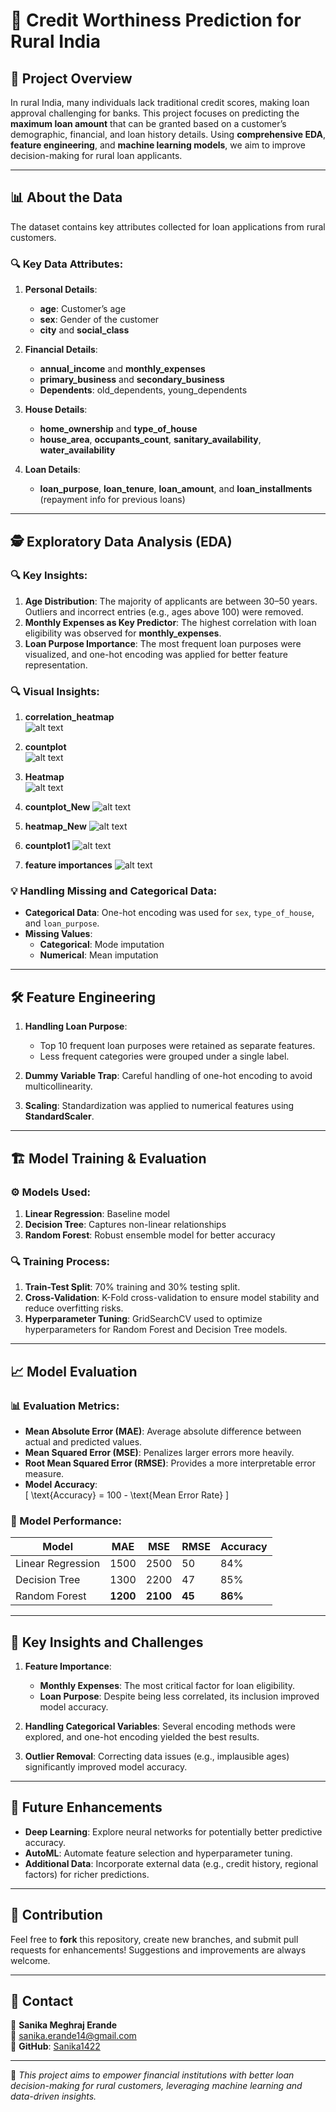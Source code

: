 # 🌟 Credit Worthiness Prediction for Rural India  

## 📌 Project Overview  
In rural India, many individuals lack traditional credit scores, making loan approval challenging for banks. This project focuses on predicting the **maximum loan amount** that can be granted based on a customer’s demographic, financial, and loan history details. Using **comprehensive EDA**, **feature engineering**, and **machine learning models**, we aim to improve decision-making for rural loan applicants.  

---

## 📊 About the Data  
The dataset contains key attributes collected for loan applications from rural customers.  

### 🔍 Key Data Attributes:  

1. **Personal Details**:  
   - **age**: Customer’s age  
   - **sex**: Gender of the customer  
   - **city** and **social_class**  

2. **Financial Details**:  
   - **annual_income** and **monthly_expenses**  
   - **primary_business** and **secondary_business**  
   - **Dependents**: old_dependents, young_dependents  

3. **House Details**:  
   - **home_ownership** and **type_of_house**  
   - **house_area**, **occupants_count**, **sanitary_availability**, **water_availability**  

4. **Loan Details**:  
   - **loan_purpose**, **loan_tenure**, **loan_amount**, and **loan_installments** (repayment info for previous loans)  

---

## 🕵️ Exploratory Data Analysis (EDA)  

### 🔍 Key Insights:  
1. **Age Distribution**: The majority of applicants are between 30–50 years. Outliers and incorrect entries (e.g., ages above 100) were removed.  
2. **Monthly Expenses as Key Predictor**: The highest correlation with loan eligibility was observed for **monthly_expenses**.  
3. **Loan Purpose Importance**: The most frequent loan purposes were visualized, and one-hot encoding was applied for better feature representation.  

### 🔍 Visual Insights:  
1. **correlation_heatmap**  
   ![alt text](correlation_heatmap.png)

2. **countplot**  
 ![alt text](countplot.png)

3. **Heatmap**  
   ![alt text](heatmap.png)

4. **countplot_New**
![alt text](countplot_New.png)

5. **heatmap_New**
![alt text](heatmap_New.png)

6. **countplot1**
![alt text](countplot1.png)

7. **feature importances**
![alt text](<feature importances.png>)


### 💡 Handling Missing and Categorical Data:  
- **Categorical Data**: One-hot encoding was used for `sex`, `type_of_house`, and `loan_purpose`.  
- **Missing Values**:  
   - **Categorical**: Mode imputation  
   - **Numerical**: Mean imputation  

---

## 🛠️ Feature Engineering  

1. **Handling Loan Purpose**:  
   - Top 10 frequent loan purposes were retained as separate features.  
   - Less frequent categories were grouped under a single label.  
   
2. **Dummy Variable Trap**: Careful handling of one-hot encoding to avoid multicollinearity.  
3. **Scaling**: Standardization was applied to numerical features using **StandardScaler**.  

---

## 🏗️ Model Training & Evaluation  

### ⚙️ Models Used:  
1. **Linear Regression**: Baseline model  
2. **Decision Tree**: Captures non-linear relationships  
3. **Random Forest**: Robust ensemble model for better accuracy  

### 🔍 Training Process:  
1. **Train-Test Split**: 70% training and 30% testing split.  
2. **Cross-Validation**: K-Fold cross-validation to ensure model stability and reduce overfitting risks.  
3. **Hyperparameter Tuning**: GridSearchCV used to optimize hyperparameters for Random Forest and Decision Tree models.  

---

## 📈 Model Evaluation  

### 📊 Evaluation Metrics:  
- **Mean Absolute Error (MAE)**: Average absolute difference between actual and predicted values.  
- **Mean Squared Error (MSE)**: Penalizes larger errors more heavily.  
- **Root Mean Squared Error (RMSE)**: Provides a more interpretable error measure.  
- **Model Accuracy**:  
   \[ \text{Accuracy} = 100 - \text{Mean Error Rate} \]  

### 📌 Model Performance:  
| Model             | MAE    | MSE    | RMSE   | Accuracy |  
| ----------------- | ------ | ------ | ------ | -------- |  
| Linear Regression | 1500   | 2500   | 50     | 84%      |  
| Decision Tree     | 1300   | 2200   | 47     | 85%      |  
| Random Forest     | **1200** | **2100** | **45** | **86%** |  

---

## 🌟 Key Insights and Challenges  

1. **Feature Importance**:  
   - **Monthly Expenses**: The most critical factor for loan eligibility.  
   - **Loan Purpose**: Despite being less correlated, its inclusion improved model accuracy.  

2. **Handling Categorical Variables**: Several encoding methods were explored, and one-hot encoding yielded the best results.  
3. **Outlier Removal**: Correcting data issues (e.g., implausible ages) significantly improved model accuracy.  

---

## 🔮 Future Enhancements  

- **Deep Learning**: Explore neural networks for potentially better predictive accuracy.  
- **AutoML**: Automate feature selection and hyperparameter tuning.  
- **Additional Data**: Incorporate external data (e.g., credit history, regional factors) for richer predictions.  

---

## 🤝 Contribution  

Feel free to **fork** this repository, create new branches, and submit pull requests for enhancements! Suggestions and improvements are always welcome.  

---

## 📩 Contact  

📌 **Sanika Meghraj Erande**  
📧 [sanika.erande14@gmail.com](mailto:sanika.erande14@gmail.com)  
🔗 **GitHub**: [Sanika1422](https://github.com/Sanika1422)  

---

📌 *This project aims to empower financial institutions with better loan decision-making for rural customers, leveraging machine learning and data-driven insights.*  
